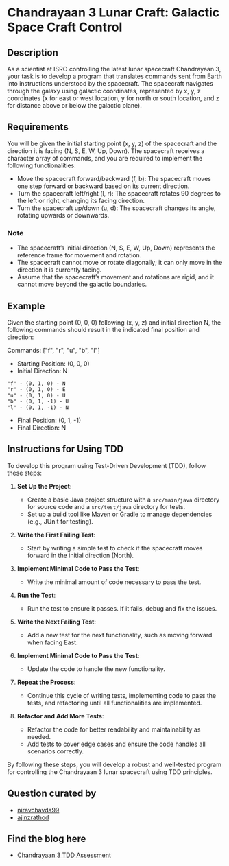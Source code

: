 # Chandrayaan 3 Lunar Craft: Galactic Space Craft Control

## Description

As a scientist at ISRO controlling the latest lunar spacecraft Chandrayaan 3, your task is to develop a program that translates commands sent from Earth into instructions understood by the spacecraft. The spacecraft navigates through the galaxy using galactic coordinates, represented by x, y, z coordinates (x for east or west location, y for north or south location, and z for distance above or below the galactic plane).

## Requirements

You will be given the initial starting point (x, y, z) of the spacecraft and the direction it is facing (N, S, E, W, Up, Down). The spacecraft receives a character array of commands, and you are required to implement the following functionalities:

- Move the spacecraft forward/backward (f, b): The spacecraft moves one step forward or backward based on its current direction.
- Turn the spacecraft left/right (l, r): The spacecraft rotates 90 degrees to the left or right, changing its facing direction.
- Turn the spacecraft up/down (u, d): The spacecraft changes its angle, rotating upwards or downwards.

### Note

- The spacecraft’s initial direction (N, S, E, W, Up, Down) represents the reference frame for movement and rotation.
- The spacecraft cannot move or rotate diagonally; it can only move in the direction it is currently facing.
- Assume that the spacecraft’s movement and rotations are rigid, and it cannot move beyond the galactic boundaries.

## Example

Given the starting point (0, 0, 0) following (x, y, z) and initial direction N, the following commands should result in the indicated final position and direction:

Commands: ["f", "r", "u", "b", "l"]

- Starting Position: (0, 0, 0)
- Initial Direction: N

```
"f" - (0, 1, 0) - N
"r" - (0, 1, 0) - E
"u" - (0, 1, 0) - U
"b" - (0, 1, -1) - U
"l" - (0, 1, -1) - N
```

- Final Position: (0, 1, -1)
- Final Direction: N

## Instructions for Using TDD

To develop this program using Test-Driven Development (TDD), follow these steps:

1. **Set Up the Project**:
    - Create a basic Java project structure with a `src/main/java` directory for source code and a `src/test/java` directory for tests.
    - Set up a build tool like Maven or Gradle to manage dependencies (e.g., JUnit for testing).

2. **Write the First Failing Test**:
    - Start by writing a simple test to check if the spacecraft moves forward in the initial direction (North).

3. **Implement Minimal Code to Pass the Test**:
    - Write the minimal amount of code necessary to pass the test.

4. **Run the Test**:
    - Run the test to ensure it passes. If it fails, debug and fix the issues.

5. **Write the Next Failing Test**:
    - Add a new test for the next functionality, such as moving forward when facing East.

6. **Implement Minimal Code to Pass the Test**:
    - Update the code to handle the new functionality.

7. **Repeat the Process**:
    - Continue this cycle of writing tests, implementing code to pass the tests, and refactoring until all functionalities are implemented.

8. **Refactor and Add More Tests**:
    - Refactor the code for better readability and maintainability as needed.
    - Add tests to cover edge cases and ensure the code handles all scenarios correctly.

By following these steps, you will develop a robust and well-tested program for controlling the Chandrayaan 3 lunar spacecraft using TDD principles.

## Question curated by

- [niravchavda99](https://github.com/niravchavda99)
- [ajinzrathod](https://github.com/ajinzrathod) 

## Find the blog here
- [Chandrayaan 3 TDD Assessment](https://blog.incubyte.co/blog/chandrayaan-3-tdd-assessment/) 


